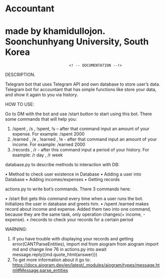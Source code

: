 # Accountant
# made by khamidullojon. Soonchunhyang University, South Korea


                                 <! -- DOCUMENTATION --!>

DESCRIPTION. 

Telegram bot that uses Telegram API and own database to store user’s data. Telegram bot for accountant that has simple functions like store your data, and show it again to you via history. 

HOW TO USE:

Go to DM with the bot and use /start button to start using this bot. 
There some commands that will help you:
1.	/spent , /s , !spent, !s – after that command input an amount of your expense. For example: /spent 2000
2.	/earned , /e , !earned , !e - after that command input an amount of your income. For example: /earned 2000
3.	/records , /r - after this command input a period of your history. For example: /r day , /r week


database.py to describe methods to interaction with DB:

•	 Method to check user existence in Database
•	Adding a user into Database
•	Adding incomes/expenses 
•	Getting records

actions.py to write bot’s commands. There 3 commands here:

•	/start Bot gets this command every time when a user runs the bot. Initializes the user in database and greets him.
•	/spent /earned makes record about income and expense. Added them two into one command, because they are the same task, only operation changes(+ income, - expense).
•	/records to check your records for a certain period


WARNING:

1.	If you have trouble with displaying your records and getting error(CANTParseEntities), import md from aiogram 
from aiogram import md
and change line 76 in actions.py into 
await message.reply({md.quote_html(answer)})
2.	To get more information about it go to: 
https://docs.aiogram.dev/en/latest/_modules/aiogram/types/message.html#Message.parse_entities


